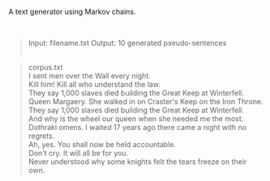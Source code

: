 <p>A text generator using Markov chains.</p><br/>

> Input: filename.txt
> Output: 10 generated pseudo-sentences<br/><br/>

> corpus.txt<br/>
> I sent men over the Wall every night.<br/>
> Kill him! Kill all who understand the law.<br/>
> They say 1,000 slaves died building the Great Keep at Winterfell.<br/>
> Queen Margaery. She walked in on Craster's Keep on the Iron Throne.<br/>
> They say 1,000 slaves died building the Great Keep at Winterfell.<br/>
> And why is the wheel our queen when she needed me the most.<br/>
> Dothraki omens. I waited 17 years ago there came a night with no regrets.<br/>
> Ah, yes. You shall now be held accountable.<br/>
> Don't cry. It will all be for you.<br/>
> Never understood why some knights felt the tears freeze on their own.

